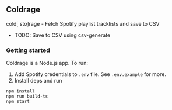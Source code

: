 ## Coldrage

cold[ sto]rage - Fetch Spotify playlist tracklists and save to CSV

- TODO: Save to CSV using csv-generate

### Getting started 

Coldrage is a Node.js app. To run:

1. Add Spotify credentials to `.env` file. See `.env.example` for more.
2. Install deps and run

```
npm install
npm run build-ts
npm start
```
